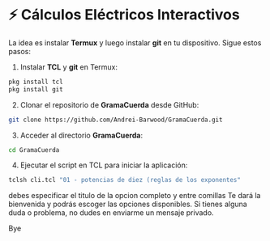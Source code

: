 # ⚡ Cálculos Eléctricos Interactivos

La idea es instalar **Termux** y luego instalar **git** en tu dispositivo. Sigue estos pasos:

1. Instalar **TCL** y **git** en Termux:

```bash
pkg install tcl
pkg install git
```

2. Clonar el repositorio de **GramaCuerda** desde GitHub:

```bash
git clone https://github.com/Andrei-Barwood/GramaCuerda.git
```

3. Acceder al directorio **GramaCuerda**:

```bash
cd GramaCuerda
```

4. Ejecutar el script en TCL para iniciar la aplicación:

```bash
tclsh cli.tcl "01 - potencias de diez (reglas de los exponentes"
```

debes especificar el titulo de la opcion completo y entre comillas
Te dará la bienvenida y podrás escoger las opciones disponibles. Si tienes alguna duda o problema, no dudes en enviarme un mensaje privado.


Bye

